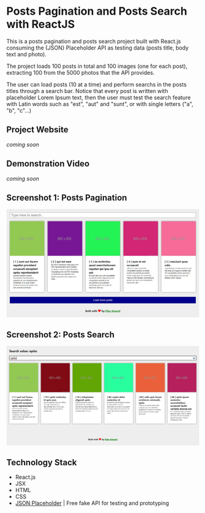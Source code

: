 # Posts Pagination and Posts Search with ReactJS

This is a posts pagination and posts search project built with React.js consuming the {JSON} Placeholder API as testing data (posts title, body text and photo). 

The project loads 100 posts in total and 100 images (one for each post), extracting 100 from the 5000 photos that the API provides.

The user can load posts (10 at a time) and perform searchs in the posts titles through a search bar. Notice that every post is written with placeholder Lorem Ipsum text, then the user must test the search feature with Latin words such as "est", "aut" and "sunt", or with single letters ("a", "b", "c"...) 

## Project Website

*coming soon*

## Demonstration Video

*coming soon*

## Screenshot 1: Posts Pagination

![Screenshot](public/Screenshot_1.jpg)

## Screenshot 2: Posts Search

![Screenshot](public/Screenshot_2.jpg)

## Technology Stack
+ React.js
+ JSX
+ HTML
+ CSS
+ [JSON Placeholder](https://jsonplaceholder.typicode.com/) | Free fake API for testing and prototyping
